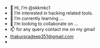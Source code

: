 - 👋 Hi, I’m @skkmkc1
- 👀 I’m interested in hacking related tools.
- 🌱 I’m currently learning ...
- 💞️ I’m looking to collaborate on ...
- 📫 for any query contact me on my gmail
- thakurpradeep351@gmail.com
- 

<!---
skkmkc1/skkmkc1 is a ✨ special ✨ repository because its `README.md` (this file) appears on your GitHub profile.
You can click the Preview link to take a look at your changes.
--->
